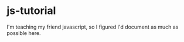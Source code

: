 js-tutorial
===========
I'm teaching my friend javascript, so I figured I'd document as much as possible here.

